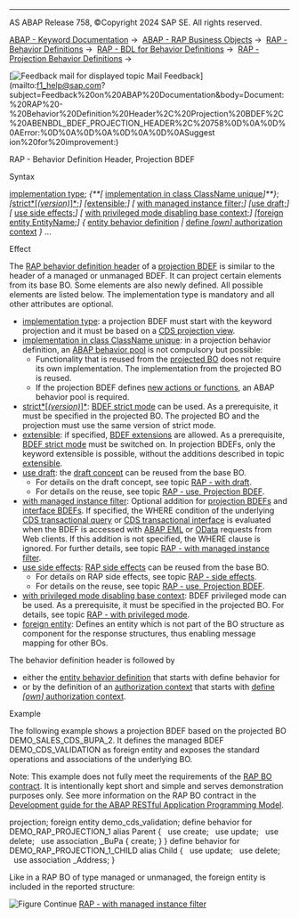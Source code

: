   

* * *

AS ABAP Release 758, ©Copyright 2024 SAP SE. All rights reserved.

[ABAP - Keyword Documentation](https://help.sap.com/doc/abapdocu_758_index_htm/7.58/en-US/abenabap.htm) →  [ABAP - RAP Business Objects](https://help.sap.com/doc/abapdocu_758_index_htm/7.58/en-US/abenabap_rap.htm) →  [RAP - Behavior Definitions](https://help.sap.com/doc/abapdocu_758_index_htm/7.58/en-US/abencds_bdef.htm) →  [RAP - BDL for Behavior Definitions](https://help.sap.com/doc/abapdocu_758_index_htm/7.58/en-US/abenbdl.htm) →  [RAP - Projection Behavior Definitions](https://help.sap.com/doc/abapdocu_758_index_htm/7.58/en-US/abenbdl_projection_bo.htm) → 

 [![](Mail.gif?object=Mail.gif "Feedback mail for displayed topic") Mail Feedback](mailto:f1_help@sap.com?subject=Feedback%20on%20ABAP%20Documentation&body=Document:%20RAP%20-%20Behavior%20Definition%20Header%2C%20Projection%20BDEF%2C%20ABENBDL_BDEF_PROJECTION_HEADER%2C%20758%0D%0A%0D%0AError:%0D%0A%0D%0A%0D%0A%0D%0ASuggest
ion%20for%20improvement:)

RAP - Behavior Definition Header, Projection BDEF

Syntax

[implementation type](https://help.sap.com/doc/abapdocu_758_index_htm/7.58/en-US/abenbdl_impl_type.htm);
*{**\[* [implementation in class ClassName unique](https://help.sap.com/doc/abapdocu_758_index_htm/7.58/en-US/abenbdl_in_class_unique.htm)*\]**}*;
*\[*[strict*\[*(version)*\]*;](https://help.sap.com/doc/abapdocu_758_index_htm/7.58/en-US/abenbdl_strict.htm)*\]*
*\[*[extensible;](https://help.sap.com/doc/abapdocu_758_index_htm/7.58/en-US/abenbdl_extensible.htm)*\]*
*\[* [with managed instance filter;](https://help.sap.com/doc/abapdocu_758_index_htm/7.58/en-US/abenbdl_mngd_instance_check_proj.htm)*\]*
*\[*[use draft;](https://help.sap.com/doc/abapdocu_758_index_htm/7.58/en-US/abenbdl_use_projection.htm)*\]*
*\[* [use side effects;](https://help.sap.com/doc/abapdocu_758_index_htm/7.58/en-US/abenbdl_use_projection.htm)*\]*
*\[* [with privileged mode disabling base context;](https://help.sap.com/doc/abapdocu_758_index_htm/7.58/en-US/abenbdl_privileged_mode.htm)*\]*
*\[*[foreign entity EntityName](https://help.sap.com/doc/abapdocu_758_index_htm/7.58/en-US/abenbdl_foreign.htm);*\]*
*{* [entity behavior definition](https://help.sap.com/doc/abapdocu_758_index_htm/7.58/en-US/abenbdl_define_beh_projection.htm) *|* [define *\[*own*\]* authorization context](https://help.sap.com/doc/abapdocu_758_index_htm/7.58/en-US/abenbdl_authorization_context.htm) *}*
...

Effect

The [RAP behavior definition header](https://help.sap.com/doc/abapdocu_758_index_htm/7.58/en-US/abencds_bdef_header_glosry.htm "Glossary Entry") of a [projection BDEF](https://help.sap.com/doc/abapdocu_758_index_htm/7.58/en-US/abencds_proj_bdef_glosry.htm "Glossary Entry") is similar to the header of a managed or unmanaged BDEF. It can project certain elements from its base BO. Some elements are also newly defined. All possible elements are listed below. The implementation type is mandatory and all other attributes are optional.

-   [implementation type](https://help.sap.com/doc/abapdocu_758_index_htm/7.58/en-US/abenbdl_impl_type.htm): a projection BDEF must start with the keyword projection and it must be based on a [CDS projection view](https://help.sap.com/doc/abapdocu_758_index_htm/7.58/en-US/abencds_projection_view_glosry.htm "Glossary Entry").
-   [implementation in class ClassName unique](https://help.sap.com/doc/abapdocu_758_index_htm/7.58/en-US/abenbdl_in_class_unique.htm): in a projection behavior definition, an [ABAP behavior pool](https://help.sap.com/doc/abapdocu_758_index_htm/7.58/en-US/abenbehavior_pool_glosry.htm "Glossary Entry") is not compulsory but possible:
    -   Functionality that is reused from the [projected BO](https://help.sap.com/doc/abapdocu_758_index_htm/7.58/en-US/abenrap_projection_bo_glosry.htm "Glossary Entry") does not require its own implementation. The implementation from the projected BO is reused.
    -   If the projection BDEF defines [new actions or functions](https://help.sap.com/doc/abapdocu_758_index_htm/7.58/en-US/abenbdl_nonstandard_projection.htm), an ABAP behavior pool is required.
-   [strict*\[*(version)*\]*](https://help.sap.com/doc/abapdocu_758_index_htm/7.58/en-US/abenbdl_strict.htm): [BDEF strict mode](https://help.sap.com/doc/abapdocu_758_index_htm/7.58/en-US/abenrap_strict_mode_glosry.htm "Glossary Entry") can be used. As a prerequisite, it must be specified in the projected BO. The projected BO and the projection must use the same version of strict mode.
-   [extensible](https://help.sap.com/doc/abapdocu_758_index_htm/7.58/en-US/abenbdl_extensible.htm): if specified, [BDEF extensions](https://help.sap.com/doc/abapdocu_758_index_htm/7.58/en-US/abenbdl_extension.htm) are allowed. As a prerequisite, [BDEF strict mode](https://help.sap.com/doc/abapdocu_758_index_htm/7.58/en-US/abenbdl_strict.htm) must be switched on. In projection BDEFs, only the keyword extensible is possible, without the additions described in topic [extensible](https://help.sap.com/doc/abapdocu_758_index_htm/7.58/en-US/abenbdl_extensible.htm).
-   [use draft](https://help.sap.com/doc/abapdocu_758_index_htm/7.58/en-US/abenbdl_use_projection.htm): the [draft concept](https://help.sap.com/doc/abapdocu_758_index_htm/7.58/en-US/abenbdl_with_draft.htm) can be reused from the base BO.
    -   For details on the draft concept, see topic [RAP - with draft](https://help.sap.com/doc/abapdocu_758_index_htm/7.58/en-US/abenbdl_with_draft.htm).
    -   For details on the reuse, see topic [RAP - use, Projection BDEF](https://help.sap.com/doc/abapdocu_758_index_htm/7.58/en-US/abenbdl_use_projection.htm).
-   [with managed instance filter](https://help.sap.com/doc/abapdocu_758_index_htm/7.58/en-US/abenbdl_mngd_instance_check_proj.htm): Optional addition for [projection BDEFs](https://help.sap.com/doc/abapdocu_758_index_htm/7.58/en-US/abencds_proj_bdef_glosry.htm "Glossary Entry") and [interface BDEFs](https://help.sap.com/doc/abapdocu_758_index_htm/7.58/en-US/abencds_interface_bdef_glosry.htm "Glossary Entry"). If specified, the WHERE condition of the underlying [CDS transactional query](https://help.sap.com/doc/abapdocu_758_index_htm/7.58/en-US/abencds_transactional_pv_glosry.htm "Glossary Entry") or [CDS transactional interface](https://help.sap.com/doc/abapdocu_758_index_htm/7.58/en-US/abencds_trans_interface_glosry.htm "Glossary Entry") is evaluated when the BDEF is accessed with [ABAP EML](https://help.sap.com/doc/abapdocu_758_index_htm/7.58/en-US/abenabap_eml_glosry.htm "Glossary Entry") or [OData](https://help.sap.com/doc/abapdocu_758_index_htm/7.58/en-US/abenodata_glosry.htm "Glossary Entry") requests from Web clients. If this addition is not specified, the WHERE clause is ignored. For further details, see topic [RAP - with managed instance filter](https://help.sap.com/doc/abapdocu_758_index_htm/7.58/en-US/abenbdl_mngd_instance_check_proj.htm).
-   [use side effects](https://help.sap.com/doc/abapdocu_758_index_htm/7.58/en-US/abenbdl_use_projection.htm): [RAP side effects](https://help.sap.com/doc/abapdocu_758_index_htm/7.58/en-US/abenrap_side_effects_glosry.htm "Glossary Entry") can be reused from the base BO.
    -   For details on RAP side effects, see topic [RAP - side effects](https://help.sap.com/doc/abapdocu_758_index_htm/7.58/en-US/abenbdl_side_effects.htm).
    -   For details on the reuse, see topic [RAP - use, Projection BDEF](https://help.sap.com/doc/abapdocu_758_index_htm/7.58/en-US/abenbdl_use_projection.htm).
-   [with privileged mode disabling base context](https://help.sap.com/doc/abapdocu_758_index_htm/7.58/en-US/abenbdl_privileged_mode.htm): BDEF privileged mode can be used. As a prerequisite, it must be specified in the projected BO. For details, see topic [RAP - with privileged mode](https://help.sap.com/doc/abapdocu_758_index_htm/7.58/en-US/abenbdl_privileged_mode.htm).
-   [foreign entity](https://help.sap.com/doc/abapdocu_758_index_htm/7.58/en-US/abenbdl_foreign.htm): Defines an entity which is not part of the BO structure as component for the response structures, thus enabling message mapping for other BOs.

The behavior definition header is followed by

-   either the [entity behavior definition](https://help.sap.com/doc/abapdocu_758_index_htm/7.58/en-US/abenbdl_define_beh_projection.htm) that starts with define behavior for
-   or by the definition of an [authorization context](https://help.sap.com/doc/abapdocu_758_index_htm/7.58/en-US/abencds_auth_context_glosry.htm "Glossary Entry") that starts with [define *\[*own*\]* authorization context](https://help.sap.com/doc/abapdocu_758_index_htm/7.58/en-US/abenbdl_authorization_context.htm).

Example

The following example shows a projection BDEF based on the projected BO DEMO\_SALES\_CDS\_BUPA\_2. It defines the managed BDEF DEMO\_CDS\_VALIDATION as foreign entity and exposes the standard operations and associations of the underlying BO.

Note: This example does not fully meet the requirements of the [RAP BO contract](https://help.sap.com/doc/abapdocu_758_index_htm/7.58/en-US/abenrap_bo_contract_glosry.htm "Glossary Entry"). It is intentionally kept short and simple and serves demonstration purposes only. See more information on the RAP BO contract in the [Development guide for the ABAP RESTful Application Programming Model](https://help.sap.com/docs/ABAP_Cloud/f055b8bf582d4f34b91da667bc1fcce6/3a402c5cf6a74bc1a1de080b2a7c6978?version=sap_cross_product_abap).

projection;
foreign entity demo\_cds\_validation;
define behavior for DEMO\_RAP\_PROJECTION\_1 alias Parent
{
  use create;
  use update;
  use delete;
  use association \_BuPa { create; }
}
define behavior for DEMO\_RAP\_PROJECTION\_1\_CHILD alias Child
{
  use update;
  use delete;
  use association \_Address;
}

Like in a RAP BO of type managed or unmanaged, the foreign entity is included in the reported structure:

![Figure](foreign_in_projection.jpg)
Continue
[RAP - with managed instance filter](https://help.sap.com/doc/abapdocu_758_index_htm/7.58/en-US/abenbdl_mngd_instance_check_proj.htm)